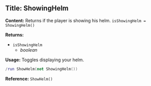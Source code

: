 ## Title: ShowingHelm

**Content:**
Returns if the player is showing his helm.
`isShowingHelm = ShowingHelm()`

**Returns:**
- `isShowingHelm`
  - *boolean*

**Usage:**
Toggles displaying your helm.
```lua
/run ShowHelm(not ShowingHelm())
```

**Reference:**
`ShowHelm()`